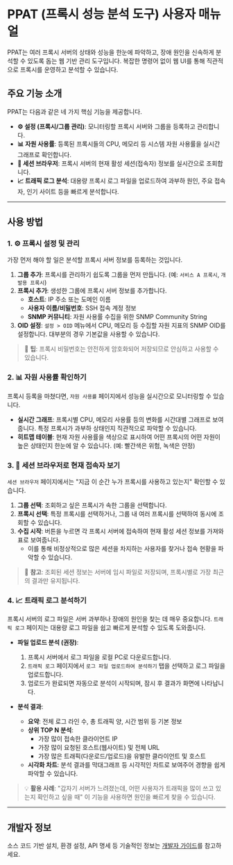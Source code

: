 # PPAT (프록시 성능 분석 도구) 사용자 매뉴얼

PPAT는 여러 프록시 서버의 상태와 성능을 한눈에 파악하고, 장애 원인을 신속하게 분석할 수 있도록 돕는 웹 기반 관리 도구입니다. 복잡한 명령어 없이 웹 UI를 통해 직관적으로 프록시를 운영하고 분석할 수 있습니다.

## 주요 기능 소개

PPAT는 다음과 같은 네 가지 핵심 기능을 제공합니다.

-   **⚙️ 설정 (프록시/그룹 관리)**: 모니터링할 프록시 서버와 그룹을 등록하고 관리합니다.
-   **📊 자원 사용률**: 등록된 프록시들의 CPU, 메모리 등 시스템 자원 사용률을 실시간 그래프로 확인합니다.
-   **👤 세션 브라우저**: 프록시 서버의 현재 활성 세션(접속자) 정보를 실시간으로 조회합니다.
-   **📈 트래픽 로그 분석**: 대용량 프록시 로그 파일을 업로드하여 과부하 원인, 주요 접속자, 인기 사이트 등을 빠르게 분석합니다.

---

## 사용 방법

### 1. ⚙️ 프록시 설정 및 관리

가장 먼저 해야 할 일은 분석할 프록시 서버 정보를 등록하는 것입니다.

1.  **그룹 추가**: 프록시를 관리하기 쉽도록 그룹을 먼저 만듭니다. (예: `서비스 A 프록시`, `개발용 프록시`)
2.  **프록시 추가**: 생성한 그룹에 프록시 서버 정보를 추가합니다.
    -   **호스트**: IP 주소 또는 도메인 이름
    -   **사용자 이름/비밀번호**: SSH 접속 계정 정보
    -   **SNMP 커뮤니티**: 자원 사용률 수집을 위한 SNMP Community String
3.  **OID 설정**: `설정 > OID` 메뉴에서 CPU, 메모리 등 수집할 자원 지표의 SNMP OID를 설정합니다. 대부분의 경우 기본값을 사용할 수 있습니다.

> 📝 **팁**: 프록시 비밀번호는 안전하게 암호화되어 저장되므로 안심하고 사용할 수 있습니다.

### 2. 📊 자원 사용률 확인하기

프록시 등록을 마쳤다면, `자원 사용률` 페이지에서 성능을 실시간으로 모니터링할 수 있습니다.

-   **실시간 그래프**: 프록시별 CPU, 메모리 사용률 등의 변화를 시간대별 그래프로 보여줍니다. 특정 프록시가 과부하 상태인지 직관적으로 파악할 수 있습니다.
-   **히트맵 테이블**: 현재 자원 사용률을 색상으로 표시하여 어떤 프록시의 어떤 자원이 높은 상태인지 한눈에 알 수 있습니다. (예: 빨간색은 위험, 녹색은 안정)

### 3. 👤 세션 브라우저로 현재 접속자 보기

`세션 브라우저` 페이지에서는 "지금 이 순간 누가 프록시를 사용하고 있는지" 확인할 수 있습니다.

1.  **그룹 선택**: 조회하고 싶은 프록시가 속한 그룹을 선택합니다.
2.  **프록시 선택**: 특정 프록시를 선택하거나, 그룹 내 여러 프록시를 선택하여 동시에 조회할 수 있습니다.
3.  **수집 시작**: 버튼을 누르면 각 프록시 서버에 접속하여 현재 활성 세션 정보를 가져와 표로 보여줍니다.
    -   이를 통해 비정상적으로 많은 세션을 차지하는 사용자를 찾거나 접속 현황을 파악할 수 있습니다.

> 📁 **참고**: 조회된 세션 정보는 서버에 임시 파일로 저장되며, 프록시별로 가장 최근의 결과만 유지됩니다.

### 4. 📈 트래픽 로그 분석하기

프록시 서버의 로그 파일은 서버 과부하나 장애의 원인을 찾는 데 매우 중요합니다. `트래픽 로그` 페이지는 대용량 로그 파일을 쉽고 빠르게 분석할 수 있도록 도와줍니다.

-   **파일 업로드 분석 (권장)**:
    1.  프록시 서버에서 로그 파일을 로컬 PC로 다운로드합니다.
    2.  `트래픽 로그` 페이지에서 `로그 파일 업로드하여 분석하기` 탭을 선택하고 로그 파일을 업로드합니다.
    3.  업로드가 완료되면 자동으로 분석이 시작되며, 잠시 후 결과가 화면에 나타납니다.

-   **분석 결과**:
    -   **요약**: 전체 로그 라인 수, 총 트래픽 양, 시간 범위 등 기본 정보
    -   **상위 TOP N 분석**:
        -   가장 많이 접속한 클라이언트 IP
        -   가장 많이 요청된 호스트(웹사이트) 및 전체 URL
        -   가장 많은 트래픽(다운로드/업로드)을 유발한 클라이언트 및 호스트
    -   **시각화 차트**: 분석 결과를 막대그래프 등 시각적인 차트로 보여주어 경향을 쉽게 파악할 수 있습니다.

> 💡 **활용 사례**: "갑자기 서버가 느려졌는데, 어떤 사용자가 트래픽을 많이 쓰고 있는지 확인하고 싶을 때" 이 기능을 사용하면 원인을 빠르게 찾을 수 있습니다.

---

## 개발자 정보

소스 코드 기반 설치, 환경 설정, API 명세 등 기술적인 정보는 [개발자 가이드](./docs/DEVELOPER_GUIDE.md)를 참고하세요.